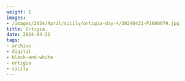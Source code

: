 ```yaml
---
weight: 1
images:
- /images/2024/April/sicily/ortigia-day-4/20240421-P1080079.jpg
title: Ortigia.
date: 2024-04-21
tags:
- archive
- digital
- black-and-white
- ortigia
- sicily
---
```


